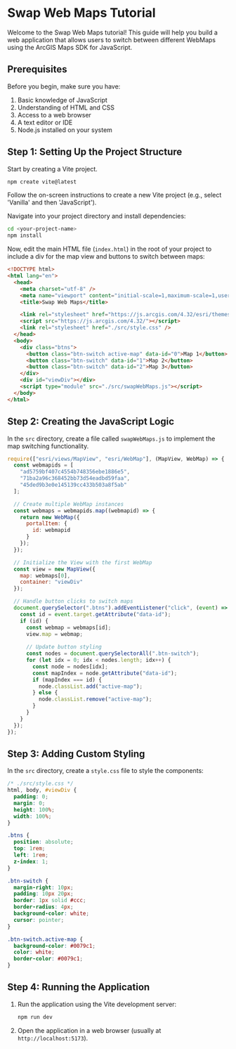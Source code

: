 # Swap Web Maps Tutorial

Welcome to the Swap Web Maps tutorial! This guide will help you build a web application that allows users to switch between different WebMaps using the ArcGIS Maps SDK for JavaScript.

## Prerequisites

Before you begin, make sure you have:
1. Basic knowledge of JavaScript
2. Understanding of HTML and CSS
3. Access to a web browser
4. A text editor or IDE
5. Node.js installed on your system

## Step 1: Setting Up the Project Structure

Start by creating a Vite project.

```bash
npm create vite@latest
```

Follow the on-screen instructions to create a new Vite project (e.g., select 'Vanilla' and then 'JavaScript').

Navigate into your project directory and install dependencies:

```bash
cd <your-project-name>
npm install
```

Now, edit the main HTML file (`index.html`) in the root of your project to include a div for the map view and buttons to switch between maps:

```html
<!DOCTYPE html>
<html lang="en">
  <head>
    <meta charset="utf-8" />
    <meta name="viewport" content="initial-scale=1,maximum-scale=1,user-scalable=no" />
    <title>Swap Web Maps</title>

    <link rel="stylesheet" href="https://js.arcgis.com/4.32/esri/themes/light/main.css" />
    <script src="https://js.arcgis.com/4.32/"></script>
    <link rel="stylesheet" href="./src/style.css" />
  </head>
  <body>
    <div class="btns">
      <button class="btn-switch active-map" data-id="0">Map 1</button>
      <button class="btn-switch" data-id="1">Map 2</button>
      <button class="btn-switch" data-id="2">Map 3</button>
    </div>
    <div id="viewDiv"></div>
    <script type="module" src="./src/swapWebMaps.js"></script>
  </body>
</html>
```

## Step 2: Creating the JavaScript Logic

In the `src` directory, create a file called `swapWebMaps.js` to implement the map switching functionality.

```javascript
require(["esri/views/MapView", "esri/WebMap"], (MapView, WebMap) => {
  const webmapids = [
    "ad5759bf407c4554b748356ebe1886e5",
    "71ba2a96c368452bb73d54eadbd59faa",
    "45ded9b3e0e145139cc433b503a8f5ab"
  ];

  // Create multiple WebMap instances
  const webmaps = webmapids.map((webmapid) => {
    return new WebMap({
      portalItem: {
        id: webmapid
      }
    });
  });

  // Initialize the View with the first WebMap
  const view = new MapView({
    map: webmaps[0],
    container: "viewDiv"
  });

  // Handle button clicks to switch maps
  document.querySelector(".btns").addEventListener("click", (event) => {
    const id = event.target.getAttribute("data-id");
    if (id) {
      const webmap = webmaps[id];
      view.map = webmap;
      
      // Update button styling
      const nodes = document.querySelectorAll(".btn-switch");
      for (let idx = 0; idx < nodes.length; idx++) {
        const node = nodes[idx];
        const mapIndex = node.getAttribute("data-id");
        if (mapIndex === id) {
          node.classList.add("active-map");
        } else {
          node.classList.remove("active-map");
        }
      }
    }
  });
});
```

## Step 3: Adding Custom Styling

In the `src` directory, create a `style.css` file to style the components:

```css
/* ./src/style.css */
html, body, #viewDiv {
  padding: 0;
  margin: 0;
  height: 100%;
  width: 100%;
}

.btns {
  position: absolute;
  top: 1rem;
  left: 1rem;
  z-index: 1;
}

.btn-switch {
  margin-right: 10px;
  padding: 10px 20px;
  border: 1px solid #ccc;
  border-radius: 4px;
  background-color: white;
  cursor: pointer;
}

.btn-switch.active-map {
  background-color: #0079c1;
  color: white;
  border-color: #0079c1;
}
```

## Step 4: Running the Application

1. Run the application using the Vite development server:
   ```bash
   npm run dev
   ```
2. Open the application in a web browser (usually at `http://localhost:5173`).

